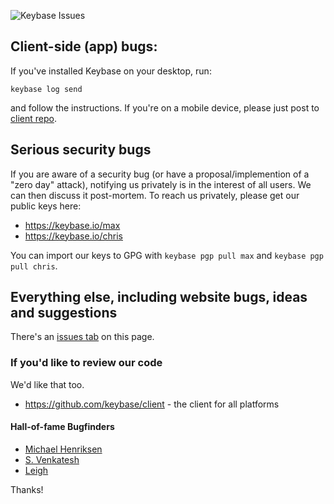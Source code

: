 ![Keybase Issues](img/robot.jpg "Keybase Issues")

## Client-side (app) bugs:

If you've installed Keybase on your desktop, run:

```
keybase log send
```

and follow the instructions. If you're on a mobile device, please just post to [client repo](https://github.com/keybase/client/issues).

## Serious security bugs

If you are aware of a security bug (or have a proposal/implemention of a "zero day" attack), notifying us privately is in the interest of all users. We can then discuss it post-mortem. To reach us privately, please get our public keys here:

  - https://keybase.io/max
  - https://keybase.io/chris
  
You can import our keys to GPG with `keybase pgp pull max` and `keybase pgp pull chris`.

## Everything else, including website bugs, ideas and suggestions

There's an [issues tab](https://github.com/keybase/keybase-issues/issues) on this page.

### If you'd like to review our code

We'd like that too.

  * https://github.com/keybase/client - the client for all platforms

#### Hall-of-fame Bugfinders

  * [Michael Henriksen](https://twitter.com/michenriksen)
  * [S. Venkatesh](https://twitter.com/pranavvenkats)
  * [Leigh](https://keybase.io/lt)


Thanks!
